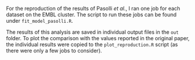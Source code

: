 For the reproduction of the results of Pasolli _et al._, I ran one job for
each dataset on the EMBL cluster. The script to run these jobs can be
found under `fit_model_pasolli.R`.

The results of this analysis are saved in individual output files in the `out`
folder. To plot the comparison with the values reported in the original paper,
the individual results were copied to the `plot_reproduction.R` script (as
there were only a few jobs to consider).
